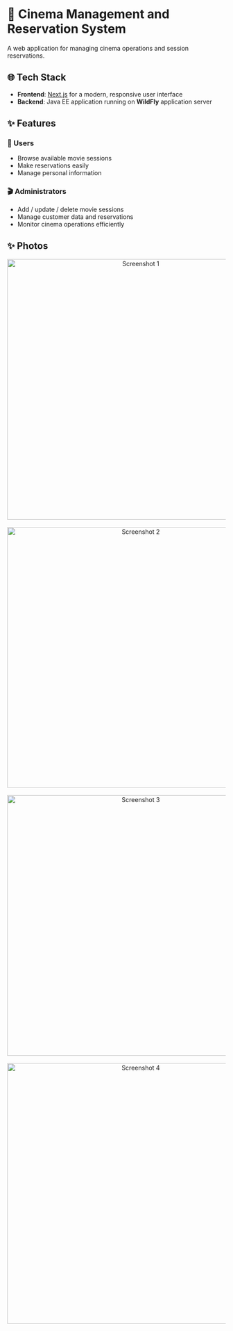 # 🎥 Cinema Management and Reservation System

A web application for managing cinema operations and session reservations.

## 🌐 Tech Stack

- **Frontend**: [Next.js](https://nextjs.org/) for a modern, responsive user interface  
- **Backend**: Java EE application running on **WildFly** application server

## ✨ Features

### 👤 Users
- Browse available movie sessions  
- Make reservations easily  
- Manage personal information

### 🎬 Administrators
- Add / update / delete movie sessions  
- Manage customer data and reservations  
- Monitor cinema operations efficiently

## ✨ Photos

<p align="center">
  <img src="./public/Screenshot 2025-04-14 154101.png" alt="Screenshot 1" width="600"/>
  <br/><br/>
  <img src="./public/Screenshot 2025-04-14 154201.png" alt="Screenshot 2" width="600"/>
  <br/><br/>
  <img src="./public/Screenshot 2025-04-14 154219.png" alt="Screenshot 3" width="600"/>
  <br/><br/>
  <img src="./public/Screenshot 2025-04-14 154338.png" alt="Screenshot 4" width="600"/>
</p>
